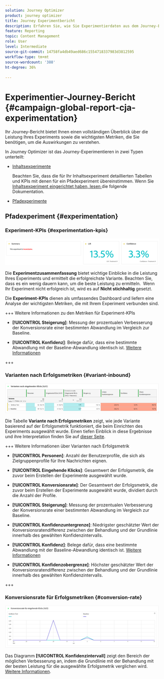 ```yaml
---
solution: Journey Optimizer
product: journey optimizer
title: Journey Experimentbericht
description: Erfahren Sie, wie Sie Experimentierdaten aus dem Journey-Bericht verwenden
feature: Reporting
topic: Content Management
role: User
level: Intermediate
source-git-commit: 14758fa4db49aed686c1554718337983d3812595
workflow-type: tm+mt
source-wordcount: '388'
ht-degree: 36%

---
```


# Experimentier-Journey-Bericht {#campaign-global-report-cja-experimentation}

Ihr Journey-Bericht bietet Ihnen einen vollständigen Überblick über die Leistung Ihres Experiments sowie die wichtigsten Metriken, die Sie benötigen, um die Auswirkungen zu verstehen.

In Journey Optimizer ist das Journey-Experimentieren in zwei Typen unterteilt:

* [Inhaltsexperimente](../content-management/content-experiment.md)

  Beachten Sie, dass die für Ihr Inhaltsexperiment detaillierten Tabellen und KPIs mit denen für ein Pfadexperiment übereinstimmen. Wenn Sie [ Inhaltsexperiment eingerichtet haben, lesen ](#experimentation) die folgende Dokumentation.

* [Pfadexperimente](../building-journeys/optimize.md)

## Pfadexperiment {#experimentation}

### Experiment-KPIs {#experimentation-kpis}

![](assets/journey-report-experiment-1.png)

Die **Experimentzusammenfassung** bietet wichtige Einblicke in die Leistung Ihres Experiments und ermittelt die erfolgreichste Variante. Beachten Sie, dass es ein wenig dauern kann, um die beste Leistung zu ermitteln.  Wenn Ihr Experiment nicht erfolgreich ist, wird es auf **Nicht stichhaltig** gesetzt.

Die **Experiment-KPIs** dienen als umfassendes Dashboard und liefern eine Analyse der wichtigsten Metriken, die mit Ihrem Experiment verbunden sind.

+++ Weitere Informationen zu den Metriken für Experiment-KPIs

* **[!UICONTROL Steigerung]**: Messung der prozentualen Verbesserung der Konversionsrate einer bestimmten Abwandlung im Vergleich zur Baseline.

* **[!UICONTROL Konfidenz]**: Belege dafür, dass eine bestimmte Abwandlung mit der Baseline-Abwandlung identisch ist. [Weitere Informationen](../content-management/experiment-calculations.md#understand-confidence)

+++



### Varianten nach Erfolgsmetriken {#variant-inbound}

![](assets/cja-experimentation-variants.png)

Die Tabelle **Variante nach Erfolgsmetriken** zeigt, wie jede Variante basierend auf der Erfolgsmetrik funktioniert, die beim Einrichten des Experiments ausgewählt wurde.
Einen tiefen Einblick in diese Ergebnisse und ihre Interpretation finden Sie auf [dieser Seite](../content-management/get-started-experiment.md#interpret-results).

+++ Weitere Informationen über Varianten nach Erfolgsmetrik

* **[!UICONTROL Personen]**: Anzahl der Benutzerprofile, die sich als Zielgruppenprofile für Ihre Nachrichten eignen.

* **[!UICONTROL Eingehende Klicks]**: Gesamtwert der Erfolgsmetrik, die zuvor beim Erstellen der Experimente ausgewählt wurde.

* **[!UICONTROL Konversionsrate]**: Der Gesamtwert der Erfolgsmetrik, die zuvor beim Erstellen der Experimente ausgewählt wurde, dividiert durch die Anzahl der Profile.

* **[!UICONTROL Steigerung]**: Messung der prozentualen Verbesserung der Konversionsrate einer bestimmten Abwandlung im Vergleich zur Baseline.

* **[!UICONTROL Konfidenzuntergrenze]**: Niedrigster geschätzter Wert der Konversionsratendifferenz zwischen der Behandlung und der Grundlinie innerhalb des gewählten Konfidenzintervalls.

* **[!UICONTROL Konfidenz]**: Belege dafür, dass eine bestimmte Abwandlung mit der Baseline-Abwandlung identisch ist. [Weitere Informationen](../content-management/experiment-calculations.md#understand-confidence)

* **[!UICONTROL Konfidenzobergrenze]**: Höchster geschätzter Wert der Konversionsratendifferenz zwischen der Behandlung und der Grundlinie innerhalb des gewählten Konfidenzintervalls.

+++

### Konversionsrate für Erfolgsmetriken {#conversion-rate}

![](assets/cja-experimentation-conversion.png)

Das Diagramm **[!UICONTROL Konfidenzintervall]** zeigt den Bereich der möglichen Verbesserung an, indem die Grundlinie mit der Behandlung mit der besten Leistung für die ausgewählte Erfolgsmetrik verglichen wird. [Weitere Informationen](../content-management/experiment-calculations.md#confidence-intervals).
